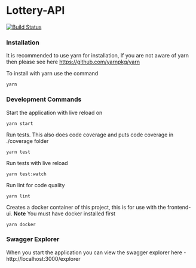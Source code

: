 # Lottery-API

[![Build Status](https://travis-ci.org/el-davo/lottery-api.svg?branch=master)](https://travis-ci.org/el-davo/lottery-api)

### Installation

It is recommended to use yarn for installation, If you are not aware of yarn then please see here https://github.com/yarnpkg/yarn

To install with yarn use the command

``
yarn
``

### Development Commands

Start the application with live reload on

``
yarn start
``

Run tests. This also does code coverage and puts code coverage in ./coverage folder

``
yarn test
``

Run tests with live reload

``
yarn test:watch
``

Run lint for code quality

``
yarn lint
``

Creates a docker container of this project, this is for use with the frontend-ui. **Note** You must have docker installed first

``
yarn docker
``

### Swagger Explorer

When you start the application you can view the swagger explorer here - http://localhost:3000/explorer
